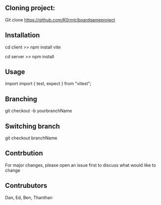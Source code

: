 ## Cloning project:

Git clone https://github.com/K0rmir/boardgameproject

## Installation

cd client >> npm install vite

cd server >> npm install

## Usage

import import { test, expect } from "vitest";

## Branching

git checkout -b yourbranchName

## Switching branch

git checkout branchName

## Contrbution

For major changes, please open an issue first to discuss what would like to change

## Contrubutors

Dan, Ed, Ben, Thanthan
